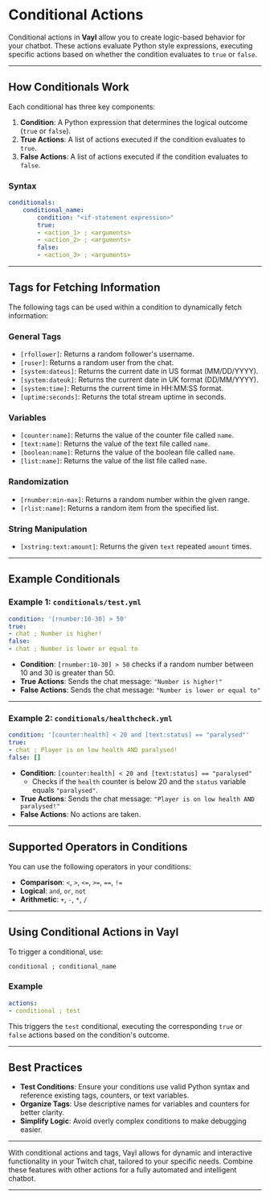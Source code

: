 # Conditional Actions

Conditional actions in **Vayl** allow you to create logic-based behavior for your chatbot. These actions evaluate Python style expressions, executing specific actions based on whether the condition evaluates to `true` or `false`.

---

## How Conditionals Work

Each conditional has three key components:
1. **Condition**: A Python expression that determines the logical outcome (`true` or `false`).
2. **True Actions**: A list of actions executed if the condition evaluates to `true`.
3. **False Actions**: A list of actions executed if the condition evaluates to `false`.

### Syntax

```yaml
conditionals:
    conditional_name:
        condition: "<if-statement expression>"
        true:
        - <action_1> ; <arguments>
        - <action_2> ; <arguments>
        false:
        - <action_3> ; <arguments>
```

---

## Tags for Fetching Information

The following tags can be used within a condition to dynamically fetch information:

### General Tags
- `[rfollower]`: Returns a random follower's username.
- `[ruser]`: Returns a random user from the chat.
- `[system:dateus]`: Returns the current date in US format (MM/DD/YYYY).
- `[system:dateuk]`: Returns the current date in UK format (DD/MM/YYYY).
- `[system:time]`: Returns the current time in HH:MM:SS format.
- `[uptime:seconds]`: Returns the total stream uptime in seconds.

### Variables
- `[counter:name]`: Returns the value of the counter file called `name`.
- `[text:name]`: Returns the value of the text file called `name`.
- `[boolean:name]`: Returns the value of the boolean file called `name`.
- `[list:name]`: Returns the value of the list file called `name`.

### Randomization
- `[rnumber:min-max]`: Returns a random number within the given range.
- `[rlist:name]`: Returns a random item from the specified list.

### String Manipulation
- `[xstring:text:amount]`: Returns the given `text` repeated `amount` times.

---

## Example Conditionals

### Example 1: `conditionals/test.yml`
```yaml
condition: '[rnumber:10-30] > 50'
true:
- chat ; Number is higher!
false:
- chat ; Number is lower or equal to
```

- **Condition**: `[rnumber:10-30] > 50` checks if a random number between 10 and 30 is greater than 50.
- **True Actions**: Sends the chat message: `"Number is higher!"`
- **False Actions**: Sends the chat message: `"Number is lower or equal to"`

---

### Example 2: `conditionals/healthcheck.yml`
```yaml
condition: '[counter:health] < 20 and [text:status] == "paralysed"'
true:
- chat ; Player is on low health AND paralysed!
false: []
```

- **Condition**: `[counter:health] < 20 and [text:status] == "paralysed"`
  - Checks if the `health` counter is below 20 and the `status` variable equals `"paralysed"`.
- **True Actions**: Sends the chat message: `"Player is on low health AND paralysed!"`
- **False Actions**: No actions are taken.

---

## Supported Operators in Conditions

You can use the following operators in your conditions:
- **Comparison**: `<`, `>`, `<=`, `>=`, `==`, `!=`
- **Logical**: `and`, `or`, `not`
- **Arithmetic**: `+`, `-`, `*`, `/`

---

## Using Conditional Actions in Vayl

To trigger a conditional, use:
```
conditional ; conditional_name
```

### Example
```yaml
actions:
- conditional ; test
```

This triggers the `test` conditional, executing the corresponding `true` or `false` actions based on the condition's outcome.

---

## Best Practices

- **Test Conditions**: Ensure your conditions use valid Python syntax and reference existing tags, counters, or text variables.
- **Organize Tags**: Use descriptive names for variables and counters for better clarity.
- **Simplify Logic**: Avoid overly complex conditions to make debugging easier.

---

With conditional actions and tags, Vayl allows for dynamic and interactive functionality in your Twitch chat, tailored to your specific needs. Combine these features with other actions for a fully automated and intelligent chatbot.

---
